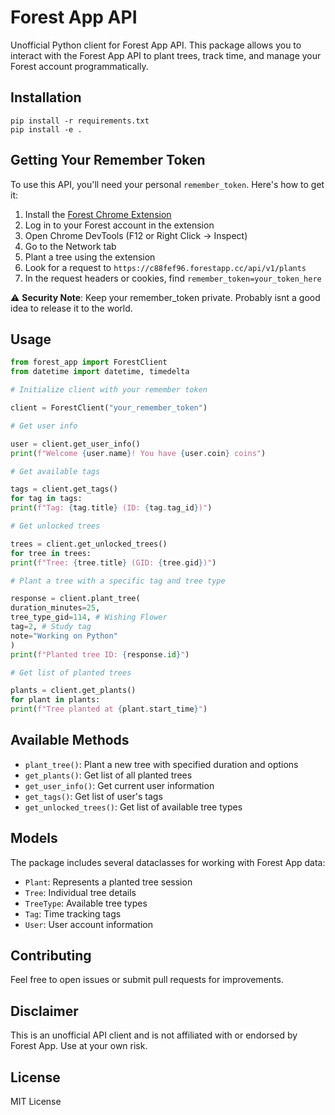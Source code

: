 # Forest App API

Unofficial Python client for Forest App API. This package allows you to interact with the Forest App API to plant trees, track time, and manage your Forest account programmatically.

## Installation

```shell
pip install -r requirements.txt
pip install -e .
```

## Getting Your Remember Token

To use this API, you'll need your personal `remember_token`. Here's how to get it:

1. Install the [Forest Chrome Extension](https://chrome.google.com/webstore/detail/forest-stay-focused-be-pre/kjacjjdnoddnpbbcjilcajfhhbdhkpgk)
2. Log in to your Forest account in the extension
3. Open Chrome DevTools (F12 or Right Click -> Inspect)
4. Go to the Network tab
5. Plant a tree using the extension
6. Look for a request to `https://c88fef96.forestapp.cc/api/v1/plants`
7. In the request headers or cookies, find `remember_token=your_token_here`

⚠️ **Security Note**: Keep your remember_token private. Probably isnt a good idea to release it to the world.

## Usage

```python
from forest_app import ForestClient
from datetime import datetime, timedelta

# Initialize client with your remember token

client = ForestClient("your_remember_token")

# Get user info

user = client.get_user_info()
print(f"Welcome {user.name}! You have {user.coin} coins")

# Get available tags

tags = client.get_tags()
for tag in tags:
print(f"Tag: {tag.title} (ID: {tag.tag_id})")

# Get unlocked trees

trees = client.get_unlocked_trees()
for tree in trees:
print(f"Tree: {tree.title} (GID: {tree.gid})")

# Plant a tree with a specific tag and tree type

response = client.plant_tree(
duration_minutes=25,
tree_type_gid=114, # Wishing Flower
tag=2, # Study tag
note="Working on Python"
)
print(f"Planted tree ID: {response.id}")

# Get list of planted trees

plants = client.get_plants()
for plant in plants:
print(f"Tree planted at {plant.start_time}")
```

## Available Methods

- `plant_tree()`: Plant a new tree with specified duration and options
- `get_plants()`: Get list of all planted trees
- `get_user_info()`: Get current user information
- `get_tags()`: Get list of user's tags
- `get_unlocked_trees()`: Get list of available tree types

## Models

The package includes several dataclasses for working with Forest App data:

- `Plant`: Represents a planted tree session
- `Tree`: Individual tree details
- `TreeType`: Available tree types
- `Tag`: Time tracking tags
- `User`: User account information

## Contributing

Feel free to open issues or submit pull requests for improvements.

## Disclaimer

This is an unofficial API client and is not affiliated with or endorsed by Forest App. Use at your own risk.

## License

MIT License
